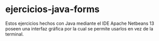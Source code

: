 # ejercicios-java-forms
Estos ejercicios hechos con Java mediante el IDE Apache Netbeans 13 poseen una interfaz gráfica por la cual se permite usarlos en vez de la terminal.
